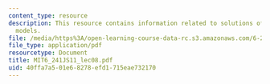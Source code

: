 ```yaml
---
content_type: resource
description: This resource contains information related to solutions of state-space
  models.
file: /media/https%3A/open-learning-course-data-rc.s3.amazonaws.com/6-241j-dynamic-systems-and-control-spring-2011/40ffa7a501e68278efd1715eae732170_MIT6_241JS11_lec08.pdf
file_type: application/pdf
resourcetype: Document
title: MIT6_241JS11_lec08.pdf
uid: 40ffa7a5-01e6-8278-efd1-715eae732170
---
```

